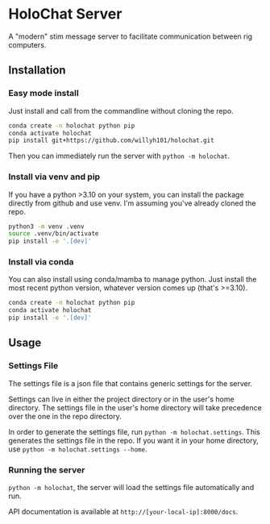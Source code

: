 # HoloChat Server

A "modern" stim message server to facilitate communication between rig computers.

## Installation

### Easy mode install

Just install and call from the commandline without cloning the repo.

```bash
conda create -n holochat python pip
conda activate holochat
pip install git+https://github.com/willyh101/holochat.git
```

Then you can immediately run the server with `python -m holochat`.


### Install via venv and pip

If you have a python >3.10 on your system, you can install the package directly from github and use venv. I'm assuming you've already cloned the repo.
    
```bash
python3 -m venv .venv
source .venv/bin/activate
pip install -e '.[dev]'
```

### Install via conda

You can also install using conda/mamba to manage python. Just install the most recent python version, whatever version comes up (that's >=3.10).

```bash
conda create -n holochat python pip
conda activate holochat
pip install -e '.[dev]'
```

## Usage

### Settings File

The settings file is a json file that contains generic settings for the server.

Settings can live in either the project directory or in the user's home directory. The settings file in the user's home directory will take precedence over the one in the repo directory.

In order to generate the settings file, run `python -m holochat.settings`. This generates the settings file in the repo. If you want it in your home directory, use `python -m holochat.settings --home`.

### Running the server

`python -m holochat`, the server will load the settings file automatically and run.

API documentation is available at `http://[your-local-ip]:8000/docs`.